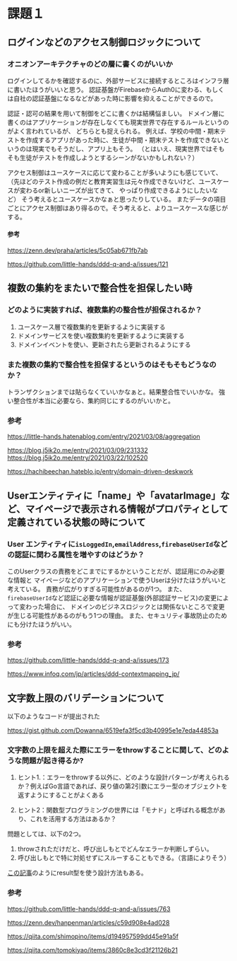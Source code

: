 # 課題１

## ログインなどのアクセス制御ロジックについて

### オニオンアーキテクチャのどの層に書くのがいいか

ログインしてるかを確認するのに、外部サービスに接続するところはインフラ層に書いたほうがいいと思う。
認証基盤がFirebaseからAuth0に変わる、もしくは自社の認証基盤になるなどがあった時に影響を抑えることができるので。

認証・認可の結果を用いて制御をどこに書くかは結構悩ましい。
ドメイン層に書くのはアプリケーションが存在しなくても現実世界で存在するルールというのがよく言われているが、
どちらとも捉えられる。
例えば、学校の中間・期末テストを作成するアプリがあった時に、生徒が中間・期末テストを作成できないというのは現実でもそうだし、アプリ上もそう。
（とはいえ、現実世界ではそもそも生徒がテストを作成しようとするシーンがないかもしれない？）

アクセス制御はユースケースに応じて変わることが多いようにも感じていて、
（先ほどのテスト作成の例だと教育実習生は元々作成できないけど、ユースケースが変わるor新しいニーズが出てきて、
やっぱり作成できるようにしたいなど）
そう考えるとユースケースかなぁと思ったりしている。
またデータの項目ごとにアクセス制御はあり得るので。そう考えると、よりユースケースな感じがする。

#### 参考
https://zenn.dev/praha/articles/5c05ab671fb7ab

https://github.com/little-hands/ddd-q-and-a/issues/121

## 複数の集約をまたいで整合性を担保したい時

### どのように実装すれば、複数集約の整合性が担保されるか？

1. ユースケース層で複数集約を更新するように実装する
2. ドメインサービスを使い複数集約を更新するように実装する
3. ドメインイベントを使い、更新されたら更新されるようにする

### また複数の集約で整合性を担保するというのはそもそもどうなのか？

トランザクションまでは貼らなくていいかなぁと。結果整合性でいいかな。
強い整合性が本当に必要なら、集約同じにするのがいいかと。

### 参考

https://little-hands.hatenablog.com/entry/2021/03/08/aggregation

https://blog.j5ik2o.me/entry/2021/03/09/231332
https://blog.j5ik2o.me/entry/2021/03/22/102520

https://hachibeechan.hateblo.jp/entry/domain-driven-deskwork

## Userエンティティに「name」や「avatarImage」など、マイページで表示される情報がプロパティとして定義されている状態の時について

### User エンティティに`isLoggedIn`,`emailAddress`,`firebaseUserId`などの認証に関わる属性を増やすのはどうか？

このUserクラスの責務をどこまでにするかということだが、認証用にのみ必要な情報と
マイページなどのアプリケーションで使うUserは分けたほうがいいと考えている。
責務が広がりすぎる可能性があるのが1つ。
また、`firebaseUserId`など認証に必要な情報が認証基盤(外部認証サービス)の変更によって変わった場合に、
ドメインのビジネスロジックとは関係ないところで変更が生じる可能性があるのがもう1つの理由。
また、セキュリティ事故防止のためにも分けたほうがいい。
### 参考

https://github.com/little-hands/ddd-q-and-a/issues/173

https://www.infoq.com/jp/articles/ddd-contextmapping_jp/

## 文字数上限のバリデーションについて
以下のようなコードが提出された

https://gist.github.com/Dowanna/6519efa3f5cd3b40995e1e7eda44853a
### 文字数の上限を超えた際にエラーをthrowすることに関して、どのような問題が起き得るか?

1. ヒント1.：エラーをthrowする以外に、どのような設計パターンが考えられるか？例えばGo言語であれば、戻り値の第2引数にエラー型のオブジェクトを返すようにすることがよくある

2. ヒント2：関数型プログラミングの世界には「モナド」と呼ばれる概念があり、これを活用する方法はあるか？

問題としては、以下の2つ。
1. throwされただけだと、呼び出しもとでどんなエラーか判断しずらい。
2. 呼び出しもとで特に対処せずにスルーすることもできる。（言語によりそう）


[この記事](https://qiita.com/shimopino/items/d194957599dd45e91a5f)のようにresult型を使う設計方法もある。


### 参考
https://github.com/little-hands/ddd-q-and-a/issues/763

https://zenn.dev/hanpenman/articles/c59d908e4ad028

https://qiita.com/shimopino/items/d194957599dd45e91a5f

https://qiita.com/tomokiyao/items/3860c8e3cd3f21126b21